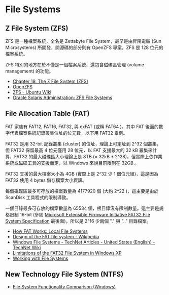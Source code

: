 # File Systems

## Z File System (ZFS)

ZFS 是一種檔案系統，全名是 Zettabyte File System，最早是由昇陽電腦 (Sun Microsystems) 所開發，開源碼的部分則有 OpenZFS 專案，ZFS 是 128 位元的檔案系統。

ZFS 特別的地方在於不僅是一個檔案系統，還包含磁碟區管理 (volume management) 的功能。

* [Chapter 19. The Z File System (ZFS)](https://www.freebsd.org/doc/handbook/zfs.html)
* [OpenZFS](http://open-zfs.org/wiki/Main_Page)
* [ZFS - Ubuntu Wiki](https://wiki.ubuntu.com/ZFS)
* [Oracle Solaris Administration: ZFS File Systems](https://docs.oracle.com/cd/E23824_01/html/821-1448/index.html)

## File Allocation Table (FAT)

FAT 家族有 FAT12, FAT16, FAT32, 與 exFAT (或稱 FAT64 )，其中 FAT 後面的數字代表檔案系統記錄叢集位址的位元數，以下用 FAT32 舉例。

FAT32 是用 32-bit 記錄叢集 (cluster) 的位址，理論上可定址到 2^32 個叢集，但 FAT32 保留最高 4 位元僅用 28 位元，以 FAT 支援最大的 32 kB 叢集來計算，FAT32 的最大磁碟區大小理論上是 8TB (= 32kB * 2^28)，但實際上依作業系統或磁碟工具的支援而定，以 Windows 來說目前限制在 32GB 。

FAT32 支援的最大檔案大小為 4GB (實際上是 2^32 少 1 個位元組)，這是因為 FAT32 使用 4 bytes 儲存檔案大小資訊。

每個磁碟區最多可存放的檔案數量為 4177920 個 (大約 2^22 )，這主要是由於 ScanDisk 工具程式的限制導致。

一個目錄最多可存放的檔案數量為 65534 個，根目錄沒有限制數量。這主要是規格限制 16-bit (參閱 [Microsoft Extensible Firmware Initiative FAT32 File System Specification](http://download.microsoft.com/download/1/6/1/161ba512-40e2-4cc9-843a-923143f3456c/fatgen103.doc) 最後面)，所以是 2^16 少兩個 "." 與 ".." 目錄檔案。

* [How FAT Works: Local File Systems](https://msdn.microsoft.com/en-us/library/cc776720)
* [Design of the FAT file system - Wikipedia](https://en.wikipedia.org/wiki/Design_of_the_FAT_file_system)
* [Windows File Systems - TechNet Articles - United States (English) - TechNet Wiki](https://social.technet.microsoft.com/wiki/contents/articles/5375.windows-file-systems.aspx)
* [Limitations of the FAT32 File System in Windows XP](https://support.microsoft.com/en-au/help/314463/limitations-of-the-fat32-file-system-in-windows-xp)
* [Working with File Systems](https://technet.microsoft.com/en-us/library/bb457112.aspx)

## New Technology File System (NTFS)

* [File System Functionality Comparison (Windows)](https://msdn.microsoft.com/en-us/library/windows/desktop/ee681827(v=vs.85).aspx)
